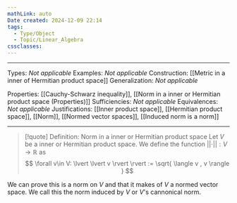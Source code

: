 ```yaml
---
mathLink: auto
Date created: 2024-12-09 22:14
tags:
  - Type/Object
  - Topic/Linear_Algebra
cssclasses:
---
```


---  

Types: _Not applicable_ 
Examples: _Not applicable_
Construction: [[Metric in a inner of Hermitian product space]]
Generalization: _Not applicable_

Properties: [[Cauchy-Schwarz inequality]], [[Norm in a inner or Hermitian product space (Properties)]]
Sufficiencies: _Not applicable_
Equivalences: _Not applicable_
Justifications: [[Inner product space]], [[Hermitian product space]], [[Norm]], [[Normed vector spaces]], [[Induced norm is a norm]]

---

> [!quote] Definition: Norm in a inner or Hermitian product space
> Let $V$ be a inner or Hermitian product space. We define the function $\lvert \lvert \cdot \rvert \rvert: V \to \mathbb{R}$ as $$ \forall v\in V: \lvert \lvert v \rvert \rvert := \sqrt{ \langle v , v \rangle  }   $$

We can prove this is a norm on $V$ and that it makes of $V$ a normed vector space. We call this the norm induced by $V$ or $V$'s cannonical norm.
